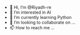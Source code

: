 - 👋 Hi, I’m @Riyadh-re
- 👀 I’m interested in AI
- 🌱 I’m currently learning Python 
- 💞️ I’m looking to collaborate on ...
- 📫 How to reach me ...

<!---
Riyadh-re/Riyadh-re is a ✨ special ✨ repository because its `README.md` (this file) appears on your GitHub profile.
You can click the Preview link to take a look at your changes.
--->
